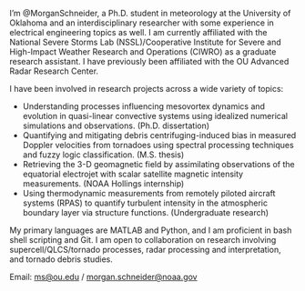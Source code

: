 I’m @MorganSchneider, a Ph.D. student in meteorology at the University of Oklahoma and an interdisciplinary researcher with some experience in electrical engineering topics as well. I am currently affiliated with the National Severe Storms Lab (NSSL)/Cooperative Institute for Severe and High-Impact Weather Research and Operations (CIWRO) as a graduate research assistant. I have previously been affiliated with the OU Advanced Radar Research Center.

I have been involved in research projects across a wide variety of topics:
  - Understanding processes influencing mesovortex dynamics and evolution in quasi-linear convective systems using idealized numerical simulations and observations. (Ph.D. dissertation)
  - Quantifying and mitigating debris centrifuging-induced bias in measured Doppler velocities from tornadoes using spectral processing techniques and fuzzy logic classification. (M.S. thesis)
  - Retrieving the 3-D geomagnetic field by assimilating observations of the equatorial electrojet with scalar satellite magnetic intensity measurements. (NOAA Hollings internship)
  - Using thermodynamic measurements from remotely piloted aircraft systems (RPAS) to quantify turbulent intensity in the atmospheric boundary layer via structure functions. (Undergraduate research)

My primary languages are MATLAB and Python, and I am proficient in bash shell scripting and Git.
I am open to collaboration on research involving supercell/QLCS/tornado processes, radar processing and interpretation, and tornado debris studies.

Email: ms@ou.edu / morgan.schneider@noaa.gov

<!---
MorganSchneider/MorganSchneider is a ✨ special ✨ repository because its `README.md` (this file) appears on your GitHub profile.
You can click the Preview link to take a look at your changes.
--->
